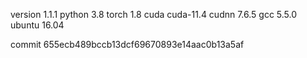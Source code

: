 version 1.1.1
python 3.8
torch 1.8
cuda cuda-11.4
cudnn 7.6.5
gcc 5.5.0
ubuntu 16.04

commit 655ecb489bccb13dcf69670893e14aac0b13a5af